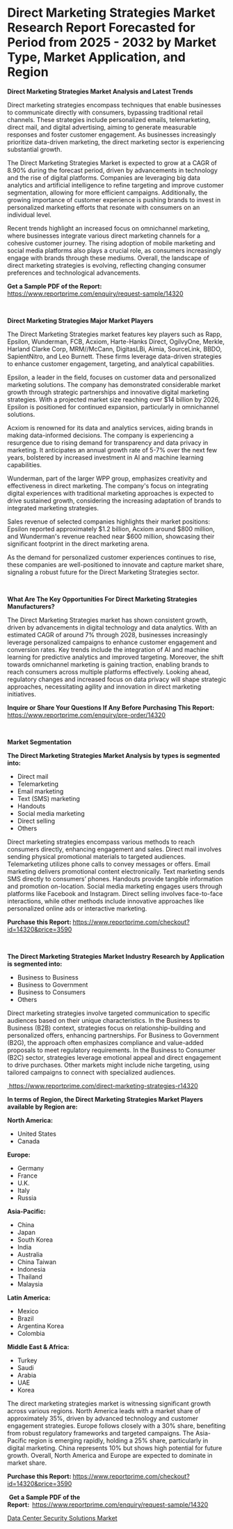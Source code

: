 <p><h1>Direct Marketing Strategies Market Research Report Forecasted for Period from 2025 -  2032 by Market Type, Market Application, and Region</h1></p><p><strong>Direct Marketing Strategies Market Analysis and Latest Trends</strong></p>
<p><p>Direct marketing strategies encompass techniques that enable businesses to communicate directly with consumers, bypassing traditional retail channels. These strategies include personalized emails, telemarketing, direct mail, and digital advertising, aiming to generate measurable responses and foster customer engagement. As businesses increasingly prioritize data-driven marketing, the direct marketing sector is experiencing substantial growth.</p><p>The Direct Marketing Strategies Market is expected to grow at a CAGR of 8.90% during the forecast period, driven by advancements in technology and the rise of digital platforms. Companies are leveraging big data analytics and artificial intelligence to refine targeting and improve customer segmentation, allowing for more efficient campaigns. Additionally, the growing importance of customer experience is pushing brands to invest in personalized marketing efforts that resonate with consumers on an individual level.</p><p>Recent trends highlight an increased focus on omnichannel marketing, where businesses integrate various direct marketing channels for a cohesive customer journey. The rising adoption of mobile marketing and social media platforms also plays a crucial role, as consumers increasingly engage with brands through these mediums. Overall, the landscape of direct marketing strategies is evolving, reflecting changing consumer preferences and technological advancements.</p></p>
<p><strong>Get a Sample PDF of the Report:&nbsp;</strong> <a href="https://www.reportprime.com/enquiry/request-sample/14320?utm_campaign=3118&utm_medium=2&utm_source=Github&utm_content=ia&utm_term=20032025&utm_id=direct-marketing-strategies">https://www.reportprime.com/enquiry/request-sample/14320</a></p>
<p>&nbsp;</p>
<p><strong>Direct Marketing Strategies Major Market Players</strong></p>
<p><p>The Direct Marketing Strategies market features key players such as Rapp, Epsilon, Wunderman, FCB, Acxiom, Harte-Hanks Direct, OgilvyOne, Merkle, Harland Clarke Corp, MRM//McCann, DigitasLBi, Aimia, SourceLink, BBDO, SapientNitro, and Leo Burnett. These firms leverage data-driven strategies to enhance customer engagement, targeting, and analytical capabilities.</p><p>Epsilon, a leader in the field, focuses on customer data and personalized marketing solutions. The company has demonstrated considerable market growth through strategic partnerships and innovative digital marketing strategies. With a projected market size reaching over $14 billion by 2026, Epsilon is positioned for continued expansion, particularly in omnichannel solutions.</p><p>Acxiom is renowned for its data and analytics services, aiding brands in making data-informed decisions. The company is experiencing a resurgence due to rising demand for transparency and data privacy in marketing. It anticipates an annual growth rate of 5-7% over the next few years, bolstered by increased investment in AI and machine learning capabilities.</p><p>Wunderman, part of the larger WPP group, emphasizes creativity and effectiveness in direct marketing. The company's focus on integrating digital experiences with traditional marketing approaches is expected to drive sustained growth, considering the increasing adaptation of brands to integrated marketing strategies.</p><p>Sales revenue of selected companies highlights their market positions: Epsilon reported approximately $1.2 billion, Acxiom around $800 million, and Wunderman's revenue reached near $600 million, showcasing their significant footprint in the direct marketing arena.</p><p>As the demand for personalized customer experiences continues to rise, these companies are well-positioned to innovate and capture market share, signaling a robust future for the Direct Marketing Strategies sector.</p></p>
<p>&nbsp;</p>
<p><strong>What Are The Key Opportunities For Direct Marketing Strategies Manufacturers?</strong></p>
<p><p>The Direct Marketing Strategies market has shown consistent growth, driven by advancements in digital technology and data analytics. With an estimated CAGR of around 7% through 2028, businesses increasingly leverage personalized campaigns to enhance customer engagement and conversion rates. Key trends include the integration of AI and machine learning for predictive analytics and improved targeting. Moreover, the shift towards omnichannel marketing is gaining traction, enabling brands to reach consumers across multiple platforms effectively. Looking ahead, regulatory changes and increased focus on data privacy will shape strategic approaches, necessitating agility and innovation in direct marketing initiatives.</p></p>
<p><strong>Inquire or Share Your Questions If Any Before Purchasing This Report:</strong> <a href="https://www.reportprime.com/enquiry/pre-order/14320?utm_campaign=3118&utm_medium=2&utm_source=Github&utm_content=ia&utm_term=20032025&utm_id=direct-marketing-strategies">https://www.reportprime.com/enquiry/pre-order/14320</a></p>
<p>&nbsp;</p>
<p><strong>Market Segmentation</strong></p>
<p><strong>The Direct Marketing Strategies Market Analysis by types is segmented into:</strong></p>
<p><ul><li>Direct mail</li><li>Telemarketing</li><li>Email marketing</li><li>Text (SMS) marketing</li><li>Handouts</li><li>Social media marketing</li><li>Direct selling</li><li>Others</li></ul></p>
<p><p>Direct marketing strategies encompass various methods to reach consumers directly, enhancing engagement and sales. Direct mail involves sending physical promotional materials to targeted audiences. Telemarketing utilizes phone calls to convey messages or offers. Email marketing delivers promotional content electronically. Text marketing sends SMS directly to consumers’ phones. Handouts provide tangible information and promotion on-location. Social media marketing engages users through platforms like Facebook and Instagram. Direct selling involves face-to-face interactions, while other methods include innovative approaches like personalized online ads or interactive marketing.</p></p>
<p><strong>Purchase this Report:&nbsp;</strong><a href="https://www.reportprime.com/checkout?id=14320&price=3590&utm_campaign=3118&utm_medium=2&utm_source=Github&utm_content=ia&utm_term=20032025&utm_id=direct-marketing-strategies">https://www.reportprime.com/checkout?id=14320&price=3590</a></p>
<p>&nbsp;</p>
<p><strong>The Direct Marketing Strategies Market Industry Research by Application is segmented into:</strong></p>
<p><ul><li>Business to Business</li><li>Business to Government</li><li>Business to Consumers</li><li>Others</li></ul></p>
<p><p>Direct marketing strategies involve targeted communication to specific audiences based on their unique characteristics. In the Business to Business (B2B) context, strategies focus on relationship-building and personalized offers, enhancing partnerships. For Business to Government (B2G), the approach often emphasizes compliance and value-added proposals to meet regulatory requirements. In the Business to Consumer (B2C) sector, strategies leverage emotional appeal and direct engagement to drive purchases. Other markets might include niche targeting, using tailored campaigns to connect with specialized audiences.</p></p>
<p><a href="https://www.reportprime.com/direct-marketing-strategies-r14320?utm_campaign=3118&utm_medium=2&utm_source=Github&utm_content=ia&utm_term=20032025&utm_id=direct-marketing-strategies">&nbsp;https://www.reportprime.com/direct-marketing-strategies-r14320</a></p>
<p><strong>In terms of Region, the Direct Marketing Strategies Market Players available by Region are:</strong></p>
<p>
    <p> <strong> North America: </strong>
        <ul>
            <li>United States</li>
            <li>Canada</li>
        </ul>
        </p> 
    <p> <strong> Europe: </strong>
        <ul>
            <li>Germany</li>
            <li>France</li>
            <li>U.K.</li>
            <li>Italy</li>
            <li>Russia</li>
        </ul>
        </p> 
    <p> <strong> Asia-Pacific: </strong>
        <ul>
            <li>China</li>
            <li>Japan</li>
            <li>South Korea</li>
            <li>India</li>
            <li>Australia</li>
            <li>China Taiwan</li>
            <li>Indonesia</li>
            <li>Thailand</li>
            <li>Malaysia</li>
        </ul>
        </p> 
    <p> <strong> Latin America: </strong>
        <ul>
            <li>Mexico</li>
            <li>Brazil</li>
            <li>Argentina Korea</li>
            <li>Colombia</li>
        </ul>
        </p> 
    <p> <strong> Middle East & Africa: </strong>
        <ul>
            <li>Turkey</li>
            <li>Saudi</li>
            <li>Arabia</li>
            <li>UAE</li>
            <li>Korea</li>
        </ul>
    </p>
    </p>
<p><p>The direct marketing strategies market is witnessing significant growth across various regions. North America leads with a market share of approximately 35%, driven by advanced technology and customer engagement strategies. Europe follows closely with a 30% share, benefiting from robust regulatory frameworks and targeted campaigns. The Asia-Pacific region is emerging rapidly, holding a 25% share, particularly in digital marketing. China represents 10% but shows high potential for future growth. Overall, North America and Europe are expected to dominate in market share.</p></p>
<p><strong>Purchase this Report: </strong><a href="https://www.reportprime.com/checkout?id=14320&price=3590&utm_campaign=3118&utm_medium=2&utm_source=Github&utm_content=ia&utm_term=20032025&utm_id=direct-marketing-strategies">https://www.reportprime.com/checkout?id=14320&price=3590</a></p>
<p>&nbsp;<strong>Get a Sample PDF of the Report:&nbsp;&nbsp;</strong><a href="https://www.reportprime.com/enquiry/request-sample/14320?utm_campaign=3118&utm_medium=2&utm_source=Github&utm_content=ia&utm_term=20032025&utm_id=direct-marketing-strategies">https://www.reportprime.com/enquiry/request-sample/14320</a></p>
<p><strong></strong></p>
<p><p><a href="https://github.com/muhjanaidu/Market-Research-Report-List-1/blob/main/data-center-security-solutions-market.md?utm_campaign=3118&utm_medium=2&utm_source=Github&utm_content=ia&utm_term=20032025&utm_id=direct-marketing-strategies">Data Center Security Solutions Market</a></p></p>